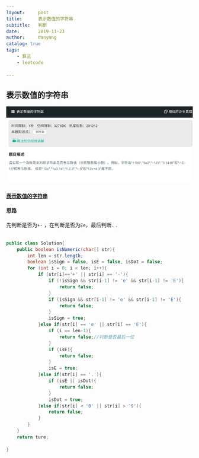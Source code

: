 ```yaml
---
layout:     post
title:      表示数值的字符串
subtitle:   判断
date:       2019-11-23
author:     danyang
catalog: true
tags:
    - 算法
    - leetcode

---
```


## 表示数值的字符串

![](../img/表示数值的字符串.png)

#### [表示数值的字符串](https://www.nowcoder.com/practice/6f8c901d091949a5837e24bb82a731f2?tpId=13&tqId=11206&tPage=3&rp=1&ru=%2Fta%2Fcoding-interviews&qru=%2Fta%2Fcoding-interviews%2Fquestion-ranking)

#### 思路

先判断是否为`+-` ，在判断是否为`Ee`，最后判断`.` .

```java

public class Solution{
	public boolean isNumeric(char[] str){
        int len = str.length;
        boolean isSign = false, isE = false, isDot = false;
        for (int i = 0; i < len; i++){
            if (str[i]=='+' || str[i] == '-'){
                if (!isSign && str[i-1] != 'e' && str[i-1] != 'E'){
                    return false;
                }
                if (isSign && str[i-1] != 'e' && str[i-1] != 'E'){
                    return false;
                }
                isSign = true;
            }else if(str[i] == 'e' || str[i] == 'E'){
                if (i == len-1){
                    return false;//判断是否最后一位
                }
                if (isE){
                    return false;
                }
                isE = true;
            }else if(str[i] == '.'){
                if (isE || isDot){
                    return false;
                }
                isDot = true;
            }else if(str[i] < '0' || str[i] > '9'){
                return false;
            }
        }
    }
    return ture;
        
}
```

